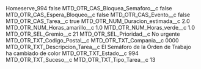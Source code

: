 <?xml version="1.0" encoding="UTF-8"?>
<CustomMetadata xmlns="http://soap.sforce.com/2006/04/metadata" xmlns:xsi="http://www.w3.org/2001/XMLSchema-instance" xmlns:xsd="http://www.w3.org/2001/XMLSchema">
    <label>Homeserve_994</label>
    <protected>false</protected>
    <values>
        <field>MTD_OTR_CAS_Bloquea_Semaforo__c</field>
        <value xsi:type="xsd:boolean">false</value>
    </values>
    <values>
        <field>MTD_OTR_CAS_Espera_Bloqueo__c</field>
        <value xsi:type="xsd:boolean">false</value>
    </values>
    <values>
        <field>MTD_OTR_CAS_Evento__c</field>
        <value xsi:type="xsd:boolean">false</value>
    </values>
    <values>
        <field>MTD_OTR_CAS_Tarea__c</field>
        <value xsi:type="xsd:boolean">true</value>
    </values>
    <values>
        <field>MTD_OTR_NUM_Duracion_estimada__c</field>
        <value xsi:type="xsd:double">2.0</value>
    </values>
    <values>
        <field>MTD_OTR_NUM_Horas_amarillo__c</field>
        <value xsi:type="xsd:double">1.0</value>
    </values>
    <values>
        <field>MTD_OTR_NUM_Horas_verde__c</field>
        <value xsi:type="xsd:double">1.0</value>
    </values>
    <values>
        <field>MTD_OTR_SEL_Gremio__c</field>
        <value xsi:type="xsd:string">21</value>
    </values>
    <values>
        <field>MTD_OTR_SEL_Prioridad__c</field>
        <value xsi:type="xsd:string">No urgente</value>
    </values>
    <values>
        <field>MTD_OTR_TXT_Codigo_Postal__c</field>
        <value xsi:nil="true"/>
    </values>
    <values>
        <field>MTD_OTR_TXT_Compania__c</field>
        <value xsi:type="xsd:string">0000</value>
    </values>
    <values>
        <field>MTD_OTR_TXT_Descripcion_Tarea__c</field>
        <value xsi:type="xsd:string">El Semáforo de la Órden de Trabajo ha cambiado de color</value>
    </values>
    <values>
        <field>MTD_OTR_TXT_Estado__c</field>
        <value xsi:type="xsd:string">994</value>
    </values>
    <values>
        <field>MTD_OTR_TXT_Suceso__c</field>
        <value xsi:nil="true"/>
    </values>
    <values>
        <field>MTD_OTR_TXT_Tipo_Tarea__c</field>
        <value xsi:type="xsd:string">13</value>
    </values>
</CustomMetadata>
